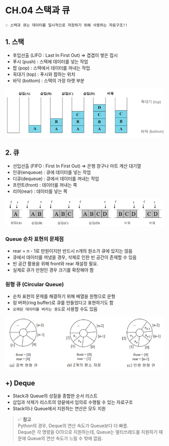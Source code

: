 # CH.04 스택과 큐

```
💡 스택과 큐는 데이터를 일시적으로 저장하기 위해 사용하는 자료구조!!
```

## 1. 스택

- 후입선출 (LIFO : Last In First Out) ⇒ 겹겹이 쌓은 접시
- 푸시 (push) : 스택에 데이터를 넣는 작업
- 팝 (pop) : 스택에서 데이터를 꺼내는 작업
- 꼭대기 (top) : 푸시와 팝하는 위치
- 바닥 (bottom) : 스택의 가장 아랫 부분

![stack](./img/04.stack.png)

## 2. 큐

- 선입선출 (FIFO : First In First Out) ⇒ 은행 창구나 마트 계산 대기열
- 인큐(enqueue) : 큐에 데이터를 넣는 작업
- 디큐(dequeue) : 큐에서 데이터를 꺼내는 작업
- 프런트(front) : 데이터를 꺼내는 쪽
- 리어(rear) : 데이터를 넣는 쪽

![queue](./img/04.queue.png)


### Queue 순차 표현의 문제점

- rear = n - 1로 만원이지만 반드시 n개의 원소가 큐에 있지는 않음
- 큐에서 데이터를 꺼냈을 경우, 삭제로 인한 빈 공간이 존재할 수 있음
- 빈 공간 활용을 위해 front와 rear 재설정 필요.
- 실제로 큐가 만원인 경우 크기를 확장해야 함

### 원형 큐 (Circular Queue)

- 순차 표현의 문제를 해결하기 위해 배열을 원형으로 운형
- 링 버퍼(ring buffer)로 큐를 만들었다고 표현하기도 함
- `오래된 데이터를 버리는 용도`로 사용할 수도 있음

![ring buffer queue](./img./../img/04.ring_buffer.png)

## +) Deque
- Stack과 Queue의 성질을 종합한 순서 리스트
- 삽입과 삭제가 리스트의 양끝에서 임의로 수행될 수 있는 자료구조
- Stack이나 Queue에서 지원하는 연산은 모두 지원

> ✅ **참고** <br/> Python의 경우, Deque의 연산 속도가 Queue보다 더 빠름. <br/> Deque은 각 명령을 O(1)으로 지원하는데, Queue는 멀티쓰레드를 지원하기 때문에 Queue의 연산 속도가 느릴 수 밖에 없음.